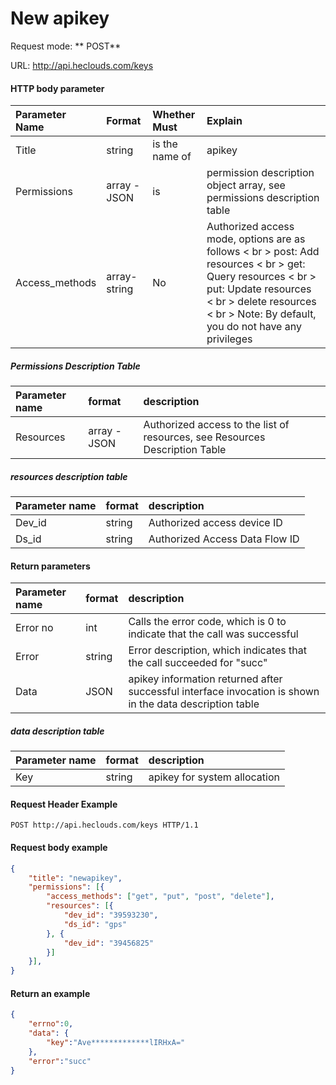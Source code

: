 # New apikey
Request mode: ** POST**

URL: http://api.heclouds.com/keys

#### HTTP body parameter
Parameter Name | Format | Whether Must | Explain
:- | :- | :- | :- 
Title | string | is the name of | apikey
Permissions | array - JSON | is | permission description object array, see permissions description table
Access_methods | array-string | No | Authorized access mode, options are as follows < br > post: Add resources < br > get: Query resources < br > put: Update resources < br > delete resources < br > Note: By default, you do not have any privileges

##### Permissions Description Table
Parameter name | format | description
:- | :- | :- 
Resources | array - JSON | Authorized access to the list of resources, see Resources Description Table

##### resources description table
Parameter name | format | description
:- | :- | :- 
Dev_id | string | Authorized access device ID
Ds_id | string | Authorized Access Data Flow ID


#### Return parameters
Parameter name | format | description
:- | :- | :- 
Error no | int | Calls the error code, which is 0 to indicate that the call was successful
Error | string | Error description, which indicates that the call succeeded for "succ"
Data | JSON | apikey information returned after successful interface invocation is shown in the data description table

##### data description table
Parameter name | format | description
:- | :- | :- 
Key | string | apikey for system allocation

#### Request Header Example
```text
POST http://api.heclouds.com/keys HTTP/1.1
```

#### Request body example
```json
{
    "title": "newapikey",
    "permissions": [{
        "access_methods": ["get", "put", "post", "delete"],
        "resources": [{
            "dev_id": "39593230",
            "ds_id": "gps"
        }, {
            "dev_id": "39456825"
        }]
    }],
}
```

#### Return an example
```json
{
    "errno":0,
    "data": {
        "key":"Ave*************lIRHxA="
    },
    "error":"succ"
}
```